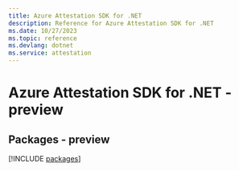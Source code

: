 ```yaml
---
title: Azure Attestation SDK for .NET
description: Reference for Azure Attestation SDK for .NET
ms.date: 10/27/2023
ms.topic: reference
ms.devlang: dotnet
ms.service: attestation
---
```

# Azure Attestation SDK for .NET - preview
## Packages - preview
[!INCLUDE [packages](attestation-index.md)]